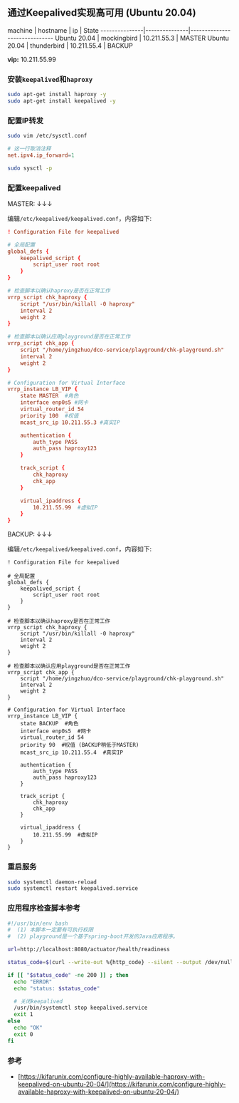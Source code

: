 ## 通过Keepalived实现高可用 (Ubuntu 20.04)

machine        | hostname      | ip                | State
---------------|---------------|------------------------------
Ubuntu 20.04   | mockingbird   | 10.211.55.3       | MASTER
Ubuntu 20.04   | thunderbird   | 10.211.55.4       | BACKUP

**vip:** 10.211.55.99

### 安装`keepalived`和`haproxy`

```bash
sudo apt-get install haproxy -y
sudo apt-get install keepalived -y
```

### 配置IP转发

```bash
sudo vim /etc/sysctl.conf
```

```conf
# 这一行取消注释
net.ipv4.ip_forward=1
```

```bash
sudo sysctl -p
```

### 配置keepalived

MASTER: ↓↓↓

编辑`/etc/keepalived/keepalived.conf`，内容如下:

```conf
! Configuration File for keepalived

# 全局配置
global_defs {
    keepalived_script {
        script_user root root
    }
}

# 检查脚本以确认haproxy是否在正常工作
vrrp_script chk_haproxy {
    script "/usr/bin/killall -0 haproxy"
    interval 2
    weight 2
}

# 检查脚本以确认应用playground是否在正常工作
vrrp_script chk_app {
    script "/home/yingzhuo/dco-service/playground/chk-playground.sh"
    interval 2
    weight 2
}

# Configuration for Virtual Interface
vrrp_instance LB_VIP {
    state MASTER  #角色
    interface enp0s5 #网卡
    virtual_router_id 54
    priority 100  #权值
    mcast_src_ip 10.211.55.3 #真实IP

    authentication {
        auth_type PASS
        auth_pass haproxy123
    }

    track_script {
        chk_haproxy
        chk_app
    }

    virtual_ipaddress {
        10.211.55.99  #虚拟IP
    }
}
```

BACKUP: ↓↓↓

编辑`/etc/keepalived/keepalived.conf`，内容如下:

```config
! Configuration File for keepalived

# 全局配置
global_defs {
    keepalived_script {
        script_user root root
    }
}

# 检查脚本以确认haproxy是否在正常工作
vrrp_script chk_haproxy {
    script "/usr/bin/killall -0 haproxy"
    interval 2
    weight 2
}

# 检查脚本以确认应用playground是否在正常工作
vrrp_script chk_app {
    script "/home/yingzhuo/dco-service/playground/chk-playground.sh"
    interval 2
    weight 2
}

# Configuration for Virtual Interface
vrrp_instance LB_VIP {
    state BACKUP  #角色
    interface enp0s5  #网卡
    virtual_router_id 54
    priority 90  #权值 (BACKUP稍低于MASTER)
    mcast_src_ip 10.211.55.4  #真实IP

    authentication {
        auth_type PASS
        auth_pass haproxy123
    }

    track_script {
        chk_haproxy
        chk_app
    }

    virtual_ipaddress {
        10.211.55.99  #虚拟IP
    }
}
```

### 重启服务

```bash
sudo systemctl daemon-reload
sudo systemctl restart keepalived.service
```

### 应用程序检查脚本参考

```bash
#!/usr/bin/env bash
#  (1) 本脚本一定要有可执行权限
#  (2) playground是一个基于spring-boot开发的Java应用程序。

url=http://localhost:8080/actuator/health/readiness

status_code=$(curl --write-out %{http_code} --silent --output /dev/null $url)

if [[ "$status_code" -ne 200 ]] ; then
  echo "ERROR"
  echo "status: $status_code"

  # 关闭keepalived
  /usr/bin/systemctl stop keepalived.service
  exit 1
else
  echo "OK"
  exit 0
fi
```

### 参考
* [https://kifarunix.com/configure-highly-available-haproxy-with-keepalived-on-ubuntu-20-04/](https://kifarunix.com/configure-highly-available-haproxy-with-keepalived-on-ubuntu-20-04/)
